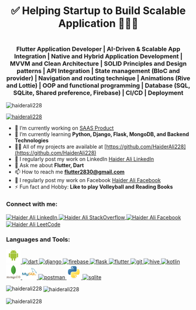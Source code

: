 <h1 align="center">✅ Helping Startup to Build Scalable Application 🧑‍💼✅ <br>  </h1>

<h3 align="center"><br>Flutter Application Developer | AI-Driven & Scalable App Integration | Native and Hybrid Application Development | MVVM and Clean Architecture | SOLID Principles and Design patterns | API Integration | State management (BloC and provider) | Navigation and routing technique | Animations (Rive and Lottie) | OOP and functional programming | Database (SQL, SQLite, Shared preference, Firebase) | CI/CD | Deployment </h3>

<p align="left"> <img src="https://komarev.com/ghpvc/?username=haiderali228&label=Profile%20views&color=0e75b6&style=flat" alt="haiderali228" /> </p>

<p align="left"> 
    <a href="https://github.com/ryo-ma/github-profile-trophy">
        <img src="https://github-profile-trophy.vercel.app/?username=haiderali228&margin-w=15&theme=radical" alt="haiderali228" />
    </a>
</p>

- 🔭 I’m currently working on [SAAS Product](https://github.com/HaiderAli228/DocView)
- 🌱 I’m currently learning **Python, Django, Flask, MongoDB, and Backend Technologies**
- 👨‍💻 All of my projects are available at [https://github.com/HaiderAli228](https://github.com/HaiderAli228)
- 📝 I regularly post my work on LinkedIn [Haider Ali LinkedIn](https://www.linkedin.com/in/haider-ali-087b08317/)
- 💬 Ask me about **Flutter, Dart**
- 📫 How to reach me **flutter2830@gmail.com**
- 📄 I regularly post my work on Facebook [Haider Ali Facebook](https://www.facebook.com/profile.php?id=61550941807126)
- ⚡ Fun fact and Hobby: **Like to play Volleyball and Reading Books**

<h3 align="left">Connect with me:</h3>
<p align="left">
    <a href="https://linkedin.com/in/haider-ali-18a8a7290/" target="blank">
        <img align="center" src="https://raw.githubusercontent.com/rahuldkjain/github-profile-readme-generator/master/src/images/icons/Social/linked-in-alt.svg" alt="Haider Ali LinkedIn" height="30" width="40" />
    </a>
    <a href="https://stackoverflow.com/users/27008503/haider-ali?tab=reputation" target="blank">
        <img align="center" src="https://raw.githubusercontent.com/rahuldkjain/github-profile-readme-generator/master/src/images/icons/Social/stack-overflow.svg" alt="Haider Ali StackOverflow" height="30" width="40" />
    </a>
    <a href="https://fb.com/profile.php?id=61550941807126" target="blank">
        <img align="center" src="https://raw.githubusercontent.com/rahuldkjain/github-profile-readme-generator/master/src/images/icons/Social/facebook.svg" alt="Haider Ali Facebook" height="30" width="40" />
    </a>
    <a href="https://leetcode.com/u/haider-228/" target="blank">
        <img align="center" src="https://raw.githubusercontent.com/rahuldkjain/github-profile-readme-generator/master/src/images/icons/Social/leet-code.svg" alt="Haider Ali LeetCode" height="30" width="40" />
    </a>
</p>

<h3 align="left">Languages and Tools:</h3>
<p align="left">
    <a href="https://developer.android.com" target="_blank" rel="noreferrer"> 
        <img src="https://raw.githubusercontent.com/devicons/devicon/master/icons/android/android-original-wordmark.svg" alt="android" width="40" height="40"/> 
    </a>
    <a href="https://dart.dev" target="_blank" rel="noreferrer"> 
        <img src="https://www.vectorlogo.zone/logos/dartlang/dartlang-icon.svg" alt="dart" width="40" height="40"/> 
    </a>
    <a href="https://www.djangoproject.com/" target="_blank" rel="noreferrer"> 
        <img src="https://cdn.worldvectorlogo.com/logos/django.svg" alt="django" width="40" height="40"/> 
    </a>
    <a href="https://firebase.google.com/" target="_blank" rel="noreferrer"> 
        <img src="https://www.vectorlogo.zone/logos/firebase/firebase-icon.svg" alt="firebase" width="40" height="40"/> 
    </a>
    <a href="https://flask.palletsprojects.com/" target="_blank" rel="noreferrer"> 
        <img src="https://www.vectorlogo.zone/logos/pocoo_flask/pocoo_flask-icon.svg" alt="flask" width="40" height="40"/> 
    </a>
    <a href="https://flutter.dev" target="_blank" rel="noreferrer"> 
        <img src="https://www.vectorlogo.zone/logos/flutterio/flutterio-icon.svg" alt="flutter" width="40" height="40"/> 
    </a>
    <a href="https://git-scm.com/" target="_blank" rel="noreferrer"> 
        <img src="https://www.vectorlogo.zone/logos/git-scm/git-scm-icon.svg" alt="git" width="40" height="40"/> 
    </a>
    <a href="https://hive.apache.org/" target="_blank" rel="noreferrer"> 
        <img src="https://www.vectorlogo.zone/logos/apache_hive/apache_hive-icon.svg" alt="hive" width="40" height="40"/> 
    </a>
    <a href="https://kotlinlang.org" target="_blank" rel="noreferrer"> 
        <img src="https://www.vectorlogo.zone/logos/kotlinlang/kotlinlang-icon.svg" alt="kotlin" width="40" height="40"/> 
    </a>
    <a href="https://www.mongodb.com/" target="_blank" rel="noreferrer"> 
        <img src="https://raw.githubusercontent.com/devicons/devicon/master/icons/mongodb/mongodb-original-wordmark.svg" alt="mongodb" width="40" height="40"/> 
    </a>
    <a href="https://www.mysql.com/" target="_blank" rel="noreferrer"> 
        <img src="https://raw.githubusercontent.com/devicons/devicon/master/icons/mysql/mysql-original-wordmark.svg" alt="mysql" width="40" height="40"/> 
    </a>
    <a href="https://postman.com" target="_blank" rel="noreferrer"> 
        <img src="https://www.vectorlogo.zone/logos/getpostman/getpostman-icon.svg" alt="postman" width="40" height="40"/> 
    </a>
    <a href="https://www.python.org" target="_blank" rel="noreferrer"> 
        <img src="https://raw.githubusercontent.com/devicons/devicon/master/icons/python/python-original.svg" alt="python" width="40" height="40"/> 
    </a>
    <a href="https://www.sqlite.org/" target="_blank" rel="noreferrer"> 
        <img src="https://www.vectorlogo.zone/logos/sqlite/sqlite-icon.svg" alt="sqlite" width="40" height="40"/> 
    </a>
</p>

<p><img align="left" src="https://github-readme-stats.vercel.app/api/top-langs?username=haiderali228&show_icons=true&locale=en&layout=compact" alt="haiderali228" /></p>

<p>&nbsp;<img align="center" src="https://github-readme-stats.vercel.app/api?username=haiderali228&show_icons=true&locale=en" alt="haiderali228" /></p>

<p><img align="center" src="https://github-readme-streak-stats.herokuapp.com/?user=haiderali228&" alt="haiderali228" /></p>
